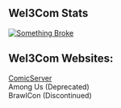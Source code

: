 ## Wel3Com Stats
[![Something Broke](https://github-readme-stats.vercel.app/api/top-langs/?username=Wel3Com&langs_count=8)](https://www.youtube.com/watch?v=dQw4w9WgXcQ)
## Wel3Com Websites:
<a href="https://comicserver.org">ComicServer</a>
<br>
Among Us (Deprecated)
<br>
BrawlCon (Discontinued)
